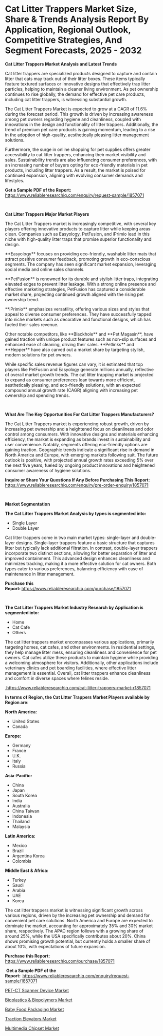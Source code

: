 <p><h1>Cat Litter Trappers Market Size, Share & Trends Analysis Report By Application, Regional Outlook, Competitive Strategies, And Segment Forecasts, 2025 - 2032</h1></p><p><strong>Cat Litter Trappers Market Analysis and Latest Trends</strong></p>
<p><p>Cat litter trappers are specialized products designed to capture and contain litter that cats may track out of their litter boxes. These items typically feature textured surfaces or innovative designs that effectively trap litter particles, helping to maintain a cleaner living environment. As pet ownership continues to rise globally, the demand for effective pet care products, including cat litter trappers, is witnessing substantial growth.</p><p>The Cat Litter Trappers Market is expected to grow at a CAGR of 11.6% during the forecast period. This growth is driven by increasing awareness among pet owners regarding hygiene and cleanliness, coupled with innovations in the design and functionality of litter trappers. Additionally, the trend of premium pet care products is gaining momentum, leading to a rise in the adoption of high-quality, aesthetically pleasing litter management solutions.</p><p>Furthermore, the surge in online shopping for pet supplies offers greater accessibility to cat litter trappers, enhancing their market visibility and sales. Sustainability trends are also influencing consumer preferences, with an increasing number of buyers opting for eco-friendly materials in pet products, including litter trappers. As a result, the market is poised for continued expansion, aligning with evolving consumer demands and lifestyles.</p></p>
<p><strong>Get a Sample PDF of the Report:&nbsp;</strong> <a href="https://www.reliableresearchiq.com/enquiry/request-sample/1857071?utm_campaign=1996&utm_medium=2&utm_source=Github&utm_content=ia&utm_term=08012025&utm_id=cat-litter-trappers">https://www.reliableresearchiq.com/enquiry/request-sample/1857071</a></p>
<p>&nbsp;</p>
<p><strong>Cat Litter Trappers Major Market Players</strong></p>
<p><p>The Cat Litter Trappers market is increasingly competitive, with several key players offering innovative products to capture litter while keeping areas clean. Companies such as Easyology, PetFusion, and iPrimio lead in this niche with high-quality litter traps that promise superior functionality and design.</p><p>**Easyology** focuses on providing eco-friendly, washable litter mats that attract positive consumer feedback, promoting growth in eco-conscious segments. The company has seen significant market expansion, leveraging social media and online sales channels.</p><p>**PetFusion** is renowned for its durable and stylish litter traps, integrating elevated edges to prevent litter leakage. With a strong online presence and effective marketing strategies, PetFusion has captured a considerable market share, projecting continued growth aligned with the rising pet ownership trend.</p><p>**iPrimio** emphasizes versatility, offering various sizes and styles that appeal to diverse consumer preferences. They have successfully tapped into niche markets such as decorative and functional designs, which has fueled their sales revenue.</p><p>Other notable competitors, like **Blackhole** and **Pet Magasin**, have gained traction with unique product features such as non-slip surfaces and enhanced ease of cleaning, driving their sales. **Petlinks** and **Hepper** have also carved out a market share by targeting stylish, modern solutions for pet owners.</p><p>While specific sales revenue figures can vary, it is estimated that top players like PetFusion and Easyology generate millions annually, reflective of overall market growth trends. The cat litter trapping market is projected to expand as consumer preferences lean towards more efficient, aesthetically pleasing, and eco-friendly solutions, with an expected compound annual growth rate (CAGR) aligning with increasing pet ownership and spending trends.</p></p>
<p>&nbsp;</p>
<p><strong>What Are The Key Opportunities For Cat Litter Trappers Manufacturers?</strong></p>
<p><p>The Cat Litter Trappers market is experiencing robust growth, driven by increasing pet ownership and a heightened focus on cleanliness and odor control among consumers. With innovative designs and materials enhancing efficiency, the market is expanding as brands invest in sustainability and user convenience. Notably, segments offering eco-friendly options are gaining traction. Geographic trends indicate a significant rise in demand in North America and Europe, with emerging markets following suit. The future outlook is positive, with projected annual growth rates exceeding 5% over the next five years, fueled by ongoing product innovations and heightened consumer awareness of hygiene solutions.</p></p>
<p><strong>Inquire or Share Your Questions If Any Before Purchasing This Report:</strong> <a href="https://www.reliableresearchiq.com/enquiry/pre-order-enquiry/1857071?utm_campaign=1996&utm_medium=2&utm_source=Github&utm_content=ia&utm_term=08012025&utm_id=cat-litter-trappers">https://www.reliableresearchiq.com/enquiry/pre-order-enquiry/1857071</a></p>
<p>&nbsp;</p>
<p><strong>Market Segmentation</strong></p>
<p><strong>The Cat Litter Trappers Market Analysis by types is segmented into:</strong></p>
<p><ul><li>Single Layer</li><li>Double Layer</li></ul></p>
<p><p>Cat litter trappers come in two main market types: single-layer and double-layer designs. Single-layer trappers feature a basic structure that captures litter but typically lack additional filtration. In contrast, double-layer trappers incorporate two distinct sections, allowing for better separation of litter and improved containment. This advanced design enhances cleanliness and minimizes tracking, making it a more effective solution for cat owners. Both types cater to various preferences, balancing efficiency with ease of maintenance in litter management.</p></p>
<p><strong>Purchase this Report:&nbsp;</strong><a href="https://www.reliableresearchiq.com/purchase/1857071?utm_campaign=1996&utm_medium=2&utm_source=Github&utm_content=ia&utm_term=08012025&utm_id=cat-litter-trappers">https://www.reliableresearchiq.com/purchase/1857071</a></p>
<p>&nbsp;</p>
<p><strong>The Cat Litter Trappers Market Industry Research by Application is segmented into:</strong></p>
<p><ul><li>Home</li><li>Cat Cafe</li><li>Others</li></ul></p>
<p><p>The cat litter trappers market encompasses various applications, primarily targeting homes, cat cafes, and other environments. In residential settings, they help manage litter mess, ensuring cleanliness and convenience for pet owners. Cat cafes utilize these products to maintain hygiene while providing a welcoming atmosphere for visitors. Additionally, other applications include veterinary clinics and pet boarding facilities, where effective litter management is essential. Overall, cat litter trappers enhance cleanliness and comfort in diverse spaces where felines reside.</p></p>
<p><a href="https://www.reliableresearchiq.com/cat-litter-trappers-market-r1857071?utm_campaign=1996&utm_medium=2&utm_source=Github&utm_content=ia&utm_term=08012025&utm_id=cat-litter-trappers">&nbsp;https://www.reliableresearchiq.com/cat-litter-trappers-market-r1857071</a></p>
<p><strong>In terms of Region, the Cat Litter Trappers Market Players available by Region are:</strong></p>
<p>
    <p> <strong> North America: </strong>
        <ul>
            <li>United States</li>
            <li>Canada</li>
        </ul>
        </p> 
    <p> <strong> Europe: </strong>
        <ul>
            <li>Germany</li>
            <li>France</li>
            <li>U.K.</li>
            <li>Italy</li>
            <li>Russia</li>
        </ul>
        </p> 
    <p> <strong> Asia-Pacific: </strong>
        <ul>
            <li>China</li>
            <li>Japan</li>
            <li>South Korea</li>
            <li>India</li>
            <li>Australia</li>
            <li>China Taiwan</li>
            <li>Indonesia</li>
            <li>Thailand</li>
            <li>Malaysia</li>
        </ul>
        </p> 
    <p> <strong> Latin America: </strong>
        <ul>
            <li>Mexico</li>
            <li>Brazil</li>
            <li>Argentina Korea</li>
            <li>Colombia</li>
        </ul>
        </p> 
    <p> <strong> Middle East & Africa: </strong>
        <ul>
            <li>Turkey</li>
            <li>Saudi</li>
            <li>Arabia</li>
            <li>UAE</li>
            <li>Korea</li>
        </ul>
    </p>
    </p>
<p><p>The cat litter trappers market is witnessing significant growth across various regions, driven by the increasing pet ownership and demand for convenient pet care solutions. North America and Europe are expected to dominate the market, accounting for approximately 35% and 30% market share, respectively. The APAC region follows with a growing share of around 25%, while the USA specifically contributes about 20%. China shows promising growth potential, but currently holds a smaller share of about 10%, with expectations of future expansion.</p></p>
<p><strong>Purchase this Report: </strong><a href="https://www.reliableresearchiq.com/purchase/1857071?utm_campaign=1996&utm_medium=2&utm_source=Github&utm_content=ia&utm_term=08012025&utm_id=cat-litter-trappers">https://www.reliableresearchiq.com/purchase/1857071</a></p>
<p>&nbsp;<strong>Get a Sample PDF of the Report:&nbsp;&nbsp;</strong><a href="https://www.reliableresearchiq.com/enquiry/request-sample/1857071?utm_campaign=1996&utm_medium=2&utm_source=Github&utm_content=ia&utm_term=08012025&utm_id=cat-litter-trappers">https://www.reliableresearchiq.com/enquiry/request-sample/1857071</a></p>
<p><strong></strong></p>
<p><p><a href="https://www.linkedin.com/pulse/pet-ct-scanner-device-industry-resonance-74-amplification-goycf?utm_campaign=1996&utm_medium=2&utm_source=Github&utm_content=ia&utm_term=08012025&utm_id=cat-litter-trappers">PET-CT Scanner Device Market</a></p><p><a href="https://www.linkedin.com/pulse/projected-growth-bioplastics-biopolymers-market-size-scope-analysis-f9pvf?utm_campaign=1996&utm_medium=2&utm_source=Github&utm_content=ia&utm_term=08012025&utm_id=cat-litter-trappers">Bioplastics & Biopolymers Market</a></p><p><a href="https://www.linkedin.com/pulse/baby-food-packaging-market-scope-provide-valuable-information-iyuzf?utm_campaign=1996&utm_medium=2&utm_source=Github&utm_content=ia&utm_term=08012025&utm_id=cat-litter-trappers">Baby Food Packaging Market</a></p><p><a href="https://www.linkedin.com/pulse/latest-trends-applications-growth-forecast-global-traction-llfpf?utm_campaign=1996&utm_medium=2&utm_source=Github&utm_content=ia&utm_term=08012025&utm_id=cat-litter-trappers">Traction Elevators Market</a></p><p><a href="https://www.linkedin.com/pulse/whats-fueling-133-growth-multimedia-chipset-market-insights-26jbf?utm_campaign=1996&utm_medium=2&utm_source=Github&utm_content=ia&utm_term=08012025&utm_id=cat-litter-trappers">Multimedia Chipset Market</a></p></p>